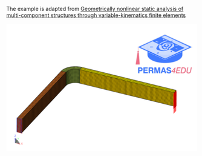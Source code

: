 The example is adapted from [Geometrically nonlinear static analysis of multi-component structures through variable-kinematics finite elements](https://doi.org/10.1007/s00707-024-04084-w)

![Clamped angle frame](clamped_angle_frame.png "Clamped angle frame")
